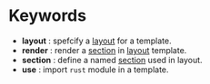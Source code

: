 # Keywords

- **layout** : spefcify a [layout](./layout.md) for a template.
- **render** : render a [section](./layout.md) in [layout](./layout.md) template.
- **section** : define a named [section](./layout.md) used in layout.
- **use** : import `rust` module in a template.
